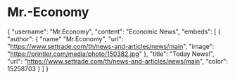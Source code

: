# Mr.-Economy

{
 "username": "Mr.Economy",
 "content": "Economic News",
 "embeds": [
 {
   "author": {
    "name" "Mr.Economy",
    "url": "https://www.settrade.com/th/news-and-articles/news/main",
    "image": "https://printler.com/media/photo/150382.jpg"
   },
   "title": "Today News!",
   "url": "https://www.settrade.com/th/news-and-articles/news/main",
   "color": 15258703
  }
 ]
}
 
   
